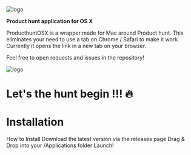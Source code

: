 ![logo](https://raw.githubusercontent.com/remirobert/ProducthuntOSX/master/Documentation/logo.png)

**Product hunt application for OS X**

ProducthuntOSX is a wrapper made for Mac around Product hunt.
This eliminates your need to use a tab on Chrome / Safari to make it work.
Currently it opens the link in a new tab on your browser.

Feel free to open requests and issues in the repository!

![logo](https://raw.githubusercontent.com/remirobert/ProducthuntOSX/master/Documentation/screenshot.png)

Let's the hunt begin !!! 🔥
===========================

Installation
=============
How to Install
Download the latest version via the releases page
Drag & Drop into your /Applications folder
Launch!
